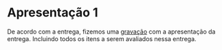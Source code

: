 # Apresentação 1

De acordo com a entrega, fizemos uma [gravação](https://youtu.be/HRS933FJc_I?si=BJqm-jTs3Aoe2Y2n) com a apresentação da entrega. Incluindo todos os itens a serem avaliados nessa entrega.
